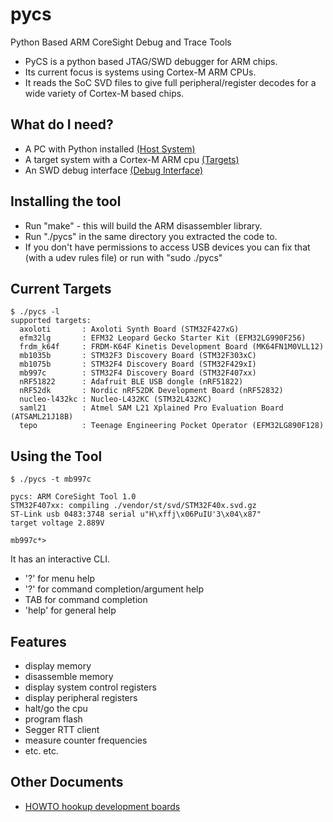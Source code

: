# pycs
Python Based ARM CoreSight Debug and Trace Tools

 * PyCS is a python based JTAG/SWD debugger for ARM chips.
 * Its current focus is systems using Cortex-M ARM CPUs.
 * It reads the SoC SVD files to give full peripheral/register decodes for a wide variety of Cortex-M based chips.

## What do I need?
 * A PC with Python installed [(Host System)](https://github.com/deadsy/pycs/blob/master/docs/host.md)
 * A target system with a Cortex-M ARM cpu [(Targets)](https://github.com/deadsy/pycs/blob/master/docs/targets.md)
 * An SWD debug interface [(Debug Interface)](https://github.com/deadsy/pycs/blob/master/docs/debug_itf.md)

## Installing the tool
  * Run "make" - this will build the ARM disassembler library.
  * Run "./pycs" in the same directory you extracted the code to.
  * If you don't have permissions to access USB devices you can fix that (with a udev rules file) or run with "sudo ./pycs"

## Current Targets

    $ ./pycs -l
    supported targets:
      axoloti       : Axoloti Synth Board (STM32F427xG)
      efm32lg       : EFM32 Leopard Gecko Starter Kit (EFM32LG990F256)
      frdm_k64f     : FRDM-K64F Kinetis Development Board (MK64FN1M0VLL12)
      mb1035b       : STM32F3 Discovery Board (STM32F303xC)
      mb1075b       : STM32F4 Discovery Board (STM32F429xI)
      mb997c        : STM32F4 Discovery Board (STM32F407xx)
      nRF51822      : Adafruit BLE USB dongle (nRF51822)
      nRF52dk       : Nordic nRF52DK Development Board (nRF52832)
      nucleo-l432kc : Nucleo-L432KC (STM32L432KC)
      saml21        : Atmel SAM L21 Xplained Pro Evaluation Board (ATSAML21J18B)
      tepo          : Teenage Engineering Pocket Operator (EFM32LG890F128)

## Using the Tool

    $ ./pycs -t mb997c

    pycs: ARM CoreSight Tool 1.0
    STM32F407xx: compiling ./vendor/st/svd/STM32F40x.svd.gz
    ST-Link usb 0483:3748 serial u"H\xffj\x06PuIU'3\x04\x87"
    target voltage 2.889V

    mb997c*>

It has an interactive CLI.
 * '?' for menu help
 * '?' for command completion/argument help
 * TAB for command completion
 * 'help' for general help

## Features
 * display memory
 * disassemble memory
 * display system control registers
 * display peripheral registers
 * halt/go the cpu
 * program flash
 * Segger RTT client
 * measure counter frequencies
 * etc. etc.

## Other Documents

 * [HOWTO hookup development boards](https://github.com/deadsy/pycs/blob/master/docs/hookup.md)
